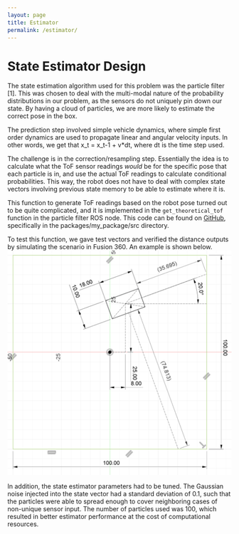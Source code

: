 ```yaml
---
layout: page
title: Estimator
permalink: /estimator/
---
```


# State Estimator Design

The state estimation algorithm used for this problem was the particle filter [1]. This was chosen to deal with the multi-modal nature of the probability distributions in our problem, as the sensors do not uniquely pin down our state. By having a cloud of particles, we are more likely to estimate the correct pose in the box. 

The prediction step involved simple vehicle dynamics, where simple first order dynamics are used to propagate linear and angular velocity inputs. In other words, we get that x_t = x_t-1 + v\*dt, where dt is the time step used. 

The challenge is in the correction/resampling step. Essentially the idea is to calculate what the ToF sensor readings _would_ be for the specific pose that each particle is in, and use the actual ToF readings to calculate conditional probabilities. This way, the robot does not have to deal with complex state vectors involving previous state memory to be able to estimate where it is.

This function to generate ToF readings based on the robot pose turned out to be quite complicated, and it is implemented in the ```get_theoretical_tof``` function in the particle filter ROS node. This code can be found on [GitHub](https://github.com/dherreravicioso/e205-robot-in-a-box/tree/v3/packages/my_package/src), specifically in the packages/my_package/src directory.

To test this function, we gave test vectors and verified the distance outputs by simulating the scenario in Fusion 360. An example is shown below.
![fusion](./assets/img/fusion.png)

In addition, the state estimator parameters had to be tuned. The Gaussian noise injected into the state vector had a standard deviation of 0.1, such that the particles were able to spread enough to cover neighboring cases of non-unique sensor input. The number of particles used was 100, which resulted in better estimator performance at the cost of computational resources. 